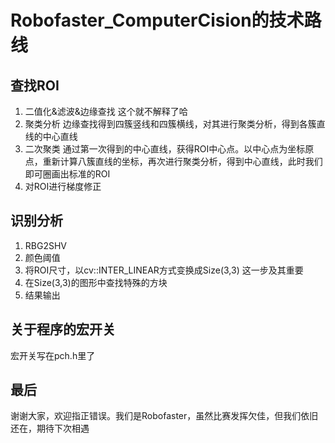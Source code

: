 # Robofaster_ComputerCision的技术路线
## 查找ROI
1. 二值化&滤波&边缘查找
这个就不解释了哈
2. 聚类分析
边缘查找得到四簇竖线和四簇横线，对其进行聚类分析，得到各簇直线的中心直线
3. 二次聚类
通过第一次得到的中心直线，获得ROI中心点。以中心点为坐标原点，重新计算八簇直线的坐标，再次进行聚类分析，得到中心直线，此时我们即可圈画出标准的ROI
4. 对ROI进行梯度修正
## 识别分析
1. RBG2SHV
2. 颜色阈值
3. 将ROI尺寸，以cv::INTER_LINEAR方式变换成Size(3,3) 
这一步及其重要
4. 在Size(3,3)的图形中查找特殊的方块
5. 结果输出

## 关于程序的宏开关
宏开关写在pch.h里了

## 最后
谢谢大家，欢迎指正错误。我们是Robofaster，虽然比赛发挥欠佳，但我们依旧还在，期待下次相遇
